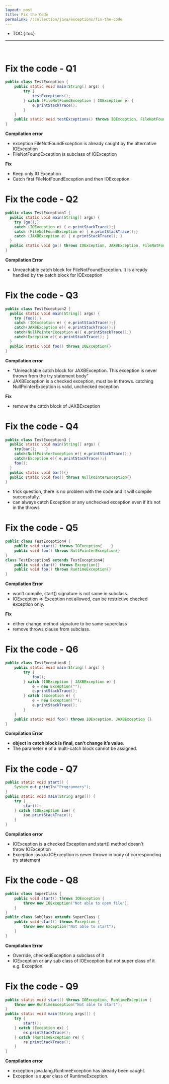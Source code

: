 ```yaml
---
layout: post
title: Fix the Code
permalink: /:collection/java/exceptions/fix-the-code
---
```


- TOC
{:toc}

<hr><br>

# Fix the code - Q1
```java
public class TestException {
    public static void main(String[] args) {
        try {
            testExceptions();
        } catch (FileNotFoundException | IOException e) {
            e.printStackTrace();
        }
    }
    public static void testExceptions() throws IOException, FileNotFoundException {}
}
```
**Compilation error**
* exception FileNotFoundException is already caught by the alternative IOException
* FileNotFoundException is subclass of IOException

**Fix**
* Keep only IO Exception
* Catch first FileNotFoundException and then IOException 

# Fix the code - Q2
```java
public class TestException1 {
  public static void main(String[] args) {
    try {go();}
    catch (IOException e) { e.printStackTrace();}
    catch (FileNotFoundException e) { e.printStackTrace();}
    catch (JAXBException e) { e.printStackTrace(); }
  }
  public static void go() throws IOException, JAXBException, FileNotFoundException{}
}
```
**Compilation Error**
* Unreachable catch block for FileNotFoundException. It is already handled by the catch block for IOException

# Fix the code - Q3
```java
public class TestException2 {
  public static void main(String[] args) {
    try {foo();}
    catch (IOException e) { e.printStackTrace();}
    catch(JAXBException e){ e.printStackTrace();}
    catch(NullPointerException e){ e.printStackTrace();}
    catch(Exception e){ e.printStackTrace(); }
  }
  public static void foo() throws IOException{}
}
```
**Compilation error**
* “Unreachable catch block for JAXBException. This exception is never thrown from the try statement body”
* JAXBException is a checked exception, must be in throws.
catching NullPointerException is valid, unchecked exception

**Fix**
* remove the catch block of JAXBException

# Fix the code - Q4
```java
public class TestException3 {
  public static void main(String[] args) {
    try{bar();    }
    catch(NullPointerException e){ e.printStackTrace();}
    catch(Exception e){ e.printStackTrace();}
    foo();
  }
  public static void bar(){}
  public static void foo() throws NullPointerException{}
}
```
* trick question, there is no problem with the code and it will compile successfully.
* can always catch Exception or any unchecked exception even if it’s not in the throws

# Fix the code - Q5
```java
public class TestException4 {
	public void start() throws IOException{    }
	public void foo() throws NullPointerException{}
}
class TestException5 extends TestException4{
	public void start() throws Exception{}
	public void foo() throws RuntimeException{}
}
```
**Compilation Error**
* won’t compile, start() signature is not same in subclass.
* IOException => Exception not allowed, can be restrictive checked exception only.

**Fix**
* either change method signature to be same superclass
* remove throws clause from subclass.

# Fix the code - Q6
```java
public class TestException6 {
    public static void main(String[] args) {
        try {
            foo();
        } catch (IOException | JAXBException e) {
            e = new Exception("");
            e.printStackTrace();
        } catch (Exception e) {
            e = new Exception("");
            e.printStackTrace();
        }
    }
    public static void foo() throws IOException, JAXBException {}
}
```
**Compilation Error**
* **object in catch block is final, can’t change it’s value**.
* The parameter e of a multi-catch block cannot be assigned.

# Fix the code - Q7
```java
public static void start() {
    System.out.println("Programmers");
}
public static void main(String args[]) {
    try {
        start();
    } catch (IOException ioe) {
        ioe.printStackTrace();
    }
}
```
**Compilation error**
* IOException is a checked Exception and start() method doesn't throw IOException
* Exception java.io.IOException is never thrown in body of corresponding try statement

# Fix the code - Q8
```java
public class SuperClass {
    public void start() throws IOException {
        throw new IOException("Not able to open file");
    }
}
public class SubClass extends SuperClass {
    public void start() throws Exception {
        throw new Exception("Not able to start");
    }
}
```
**Compilation Error**
* Override, checkedException a subclass of it
* IOException or any sub class of IOException but not super class of it e.g. Exception.

# Fix the code - Q9
```java
public static void start() throws IOException, RuntimeException {
    throw new RuntimeException("Not able to Start");
}
public static void main(String args[]) {
    try {
        start();
    } catch (Exception ex) {
        ex.printStackTrace();
    } catch (RuntimeException re) {
        re.printStackTrace();
    }
}
```
**Compilation error**
* exception java.lang.RuntimeException has already been caught.
* Exception is super class of RuntimeException.